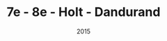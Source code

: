 ---
title: 7e - 8e - Holt - Dandurand
date: '2015'
type: ruelle_verte
district: 'Rosemont'
position: { lng: -73.57869318402997, lat: 45.550213303782925 }
---